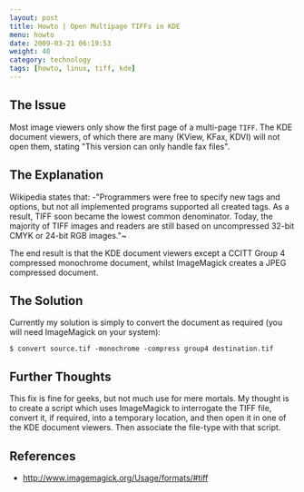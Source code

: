 ```yaml
---
layout: post
title: Howto | Open Multipage TIFFs in KDE
menu: howto
date: 2009-03-21 06:19:53
weight: 40
category: technology
tags: [howto, linux, tiff, kde]
---
```


## The Issue

Most image viewers only show the first page of a multi-page `TIFF`.  The KDE document viewers, of which there are many (KView, KFax, KDVI) will not open them, stating "This version can only handle fax files".

<!--more-->

## The Explanation

Wikipedia states that: -"Programmers were free to specify new tags and options, but not all implemented programs supported all created tags. As a result, TIFF soon became the lowest common denominator. Today, the majority of TIFF images and readers are still based on uncompressed 32-bit CMYK or 24-bit RGB images."~

The end result is that the KDE document viewers except a CCITT Group 4 compressed monochrome document, whilst ImageMagick creates a JPEG compressed document.

## The Solution

Currently my solution is simply to convert the document as required (you will need ImageMagick on your system):

    $ convert source.tif -monochrome -compress group4 destination.tif

## Further Thoughts

This fix is fine for geeks, but not much use for mere mortals.  My thought is to create a script which uses ImageMagick to interrogate the TIFF file, convert it, if required, into a temporary location, and then open it in one of the KDE document viewers.  Then associate the file-type with that script.

## References

   * http://www.imagemagick.org/Usage/formats/#tiff

